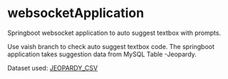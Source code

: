 # websocketApplication
Springboot websocket application to auto suggest textbox with prompts.

Use vaish branch to check auto suggest textbox code.
The springboot application takes suggestion data from MySQL Table -Jeopardy.

Dataset used: 
[JEOPARDY_CSV](https://drive.google.com/file/d/0BwT5wj_P7BKXUl9tOUJWYzVvUjA/view?resourcekey=0-uFrn8bQkUfSCvJlmtKGCdQ)
